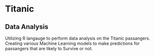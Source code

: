 # Titanic
## Data Analysis
Utilizing R langauge to perform data analysis on the Titanic passangers. Creating various Machine Learning models to make predictions for passangers that are likely to Survive or not.
